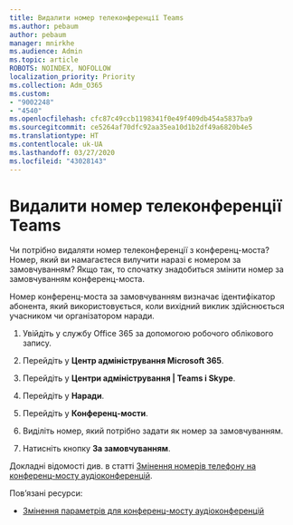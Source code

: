 ```yaml
---
title: Видалити номер телеконференції Teams
ms.author: pebaum
author: pebaum
manager: mnirkhe
ms.audience: Admin
ms.topic: article
ROBOTS: NOINDEX, NOFOLLOW
localization_priority: Priority
ms.collection: Adm_O365
ms.custom:
- "9002248"
- "4540"
ms.openlocfilehash: cfc87c49ccb1198341f0e49f409db454a5837ba9
ms.sourcegitcommit: ce5264af70dfc92aa35ea10d1b2df49a6820b4e5
ms.translationtype: HT
ms.contentlocale: uk-UA
ms.lasthandoff: 03/27/2020
ms.locfileid: "43028143"
---
```

# <a name="remove-teams-dial-in-conferencing-number"></a>Видалити номер телеконференції Teams

Чи потрібно видаляти номер телеконференції з конференц-моста? Номер, який ви намагаєтеся вилучити наразі є номером за замовчуванням? Якщо так, то спочатку знадобиться змінити номер за замовчуванням конференц-моста.

Номер конференц-моста за замовчуванням визначає ідентифікатор абонента, який використовується, коли вихідний виклик здійснюється учасником чи організатором наради.

1. Увійдіть у службу Office 365 за допомогою робочого облікового запису.

2. Перейдіть у **Центр адміністрування Microsoft 365**.

3. Перейдіть у **Центри адміністрування | Teams і Skype**.

4. Перейдіть у **Наради**.

5. Перейдіть у **Конференц-мости**.

6. Виділіть номер, який потрібно задати як номер за замовчуванням.

7. Натисніть кнопку **За замовчуванням**.

Докладні відомості див. в статті [Змінення номерів телефону на конференц-мосту аудіоконференцій](https://docs.microsoft.com/microsoftteams/change-the-phone-numbers-on-your-audio-conferencing-bridge).

Пов’язані ресурси:

- [Змінення параметрів для конференц-мосту аудіоконференцій](https://docs.microsoft.com/microsoftteams/change-the-settings-for-an-audio-conferencing-bridge)
